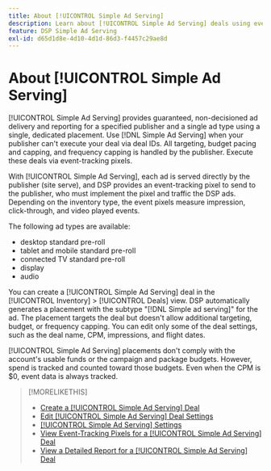 ```yaml
---
title: About [!UICONTROL Simple Ad Serving]
description: Learn about [!UICONTROL Simple Ad Serving] deals using event-tracking pixels.
feature: DSP Simple Ad Serving
exl-id: d65d1d8e-4d10-4d1d-86d3-f4457c29ae8d
---
```

# About [!UICONTROL Simple Ad Serving]

[!UICONTROL Simple Ad Serving] provides guaranteed, non-decisioned ad delivery and reporting for a specified publisher and a single ad type using a single, dedicated placement. Use [!DNL Simple Ad Serving] when your publisher can't execute your deal via deal IDs. All targeting, budget pacing and capping, and frequency capping is handled by the publisher. Execute these deals via event-tracking pixels.

With [!UICONTROL Simple Ad Serving], each ad is served directly by the publisher (site serve), and DSP provides an event-tracking pixel to send to the publisher, who must implement the pixel and traffic the DSP ads. Depending on the inventory type, the event pixels measure impression, click-through, and video played events.

The following ad types are available:

* desktop standard pre-roll
* tablet and mobile standard pre-roll
* connected TV standard pre-roll
* display
* audio

You can create a [!UICONTROL Simple Ad Serving] deal in the [!UICONTROL Inventory] > [!UICONTROL Deals] view. DSP automatically generates a placement with the subtype "[!DNL Simple ad serving]" for the ad. The placement targets the deal but doesn't allow additional targeting, budget, or frequency capping. You can edit only some of the deal settings, such as the deal name, CPM, impressions, and flight dates.<!-- If you need multiple tracking tags for a [!UICONTROL Simple Ad Serving] deal, create a duplicate deal. -->

[!UICONTROL Simple Ad Serving] placements don't comply with the account's usable funds or the campaign and package budgets. However, spend is tracked and counted toward those budgets. Even when the CPM is $0, event data is always tracked.

>[!MORELIKETHIS]
>
>* [Create a [!UICONTROL Simple Ad Serving] Deal](simple-deal-create.md)
>* [Edit [!UICONTROL Simple Ad Serving] Deal Settings](simple-deal-edit.md)
>* [[!UICONTROL Simple Ad Serving] Settings](simple-deal-settings.md)
>* [View Event-Tracking Pixels for a [!UICONTROL Simple Ad Serving] Deal](simple-deal-show-pixels.md)
>* [View a Detailed Report for a [!UICONTROL Simple Ad Serving] Deal](/help/dsp/inventory/simple-deal-view-report.md)

